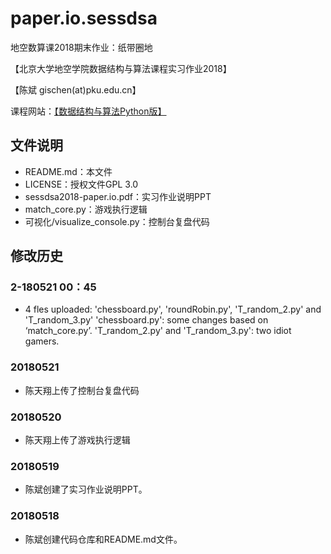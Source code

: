 # paper.io.sessdsa
地空数算课2018期末作业：纸带圈地

【北京大学地空学院数据结构与算法课程实习作业2018】

【陈斌 gischen(at)pku.edu.cn】

课程网站：[【数据结构与算法Python版】](http://gis4g.pku.edu.cn/course/pythonds)

## 文件说明
- README.md：本文件
- LICENSE：授权文件GPL 3.0
- sessdsa2018-paper.io.pdf：实习作业说明PPT
- match_core.py：游戏执行逻辑
- 可视化/visualize_console.py：控制台复盘代码

## 修改历史
### 2-180521 00：45
- 4 fles uploaded:
'chessboard.py', 'roundRobin.py', 'T_random_2.py' and 'T_random_3.py'
'chessboard.py': some changes based on ‘match_core.py’. 
'T_random_2.py' and 'T_random_3.py': two idiot gamers.

### 20180521
- 陈天翔上传了控制台复盘代码

### 20180520
- 陈天翔上传了游戏执行逻辑

### 20180519
- 陈斌创建了实习作业说明PPT。

### 20180518
- 陈斌创建代码仓库和README.md文件。
